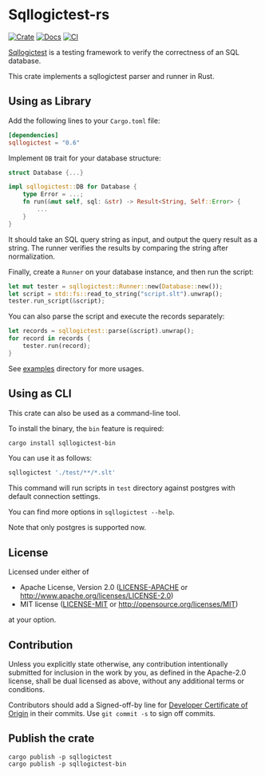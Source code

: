 # Sqllogictest-rs

[![Crate](https://img.shields.io/crates/v/sqllogictest.svg)](https://crates.io/crates/sqllogictest)
[![Docs](https://docs.rs/sqllogictest/badge.svg)](https://docs.rs/sqllogictest)
[![CI](https://github.com/singularity-data/sqllogictest-rs/workflows/CI/badge.svg?branch=main)](https://github.com/singularity-data/sqllogictest-rs/actions)

[Sqllogictest][Sqllogictest] is a testing framework to verify the correctness of an SQL database.

This crate implements a sqllogictest parser and runner in Rust.

[Sqllogictest]: https://www.sqlite.org/sqllogictest/doc/trunk/about.wiki

## Using as Library

Add the following lines to your `Cargo.toml` file:

```toml
[dependencies]
sqllogictest = "0.6"
```

Implement `DB` trait for your database structure:

```rust
struct Database {...}

impl sqllogictest::DB for Database {
    type Error = ...;
    fn run(&mut self, sql: &str) -> Result<String, Self::Error> {
        ...
    }
}
```

It should take an SQL query string as input, and output the query result as a string.
The runner verifies the results by comparing the string after normalization.

Finally, create a `Runner` on your database instance, and then run the script:

```rust
let mut tester = sqllogictest::Runner::new(Database::new());
let script = std::fs::read_to_string("script.slt").unwrap();
tester.run_script(&script);
```

You can also parse the script and execute the records separately:

```rust
let records = sqllogictest::parse(&script).unwrap();
for record in records {
    tester.run(record);
}
```

See [examples](./examples) directory for more usages.

## Using as CLI

This crate can also be used as a command-line tool.

To install the binary, the `bin` feature is required:

```sh
cargo install sqllogictest-bin
```

You can use it as follows:

```sh
sqllogictest './test/**/*.slt'
```

This command will run scripts in `test` directory against postgres with default connection settings.

You can find more options in `sqllogictest --help`.

Note that only postgres is supported now.

## License

Licensed under either of

 * Apache License, Version 2.0
   ([LICENSE-APACHE](LICENSE-APACHE) or http://www.apache.org/licenses/LICENSE-2.0)
 * MIT license
   ([LICENSE-MIT](LICENSE-MIT) or http://opensource.org/licenses/MIT)

at your option.

## Contribution

Unless you explicitly state otherwise, any contribution intentionally submitted
for inclusion in the work by you, as defined in the Apache-2.0 license, shall be
dual licensed as above, without any additional terms or conditions.

Contributors should add a Signed-off-by line for [Developer Certificate of Origin](https://github.com/probot/dco#how-it-works)
in their commits. Use `git commit -s` to sign off commits.

## Publish the crate

```
cargo publish -p sqllogictest
cargo publish -p sqllogictest-bin
```
